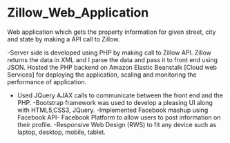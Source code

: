 # Zillow_Web_Application

Web application which gets the property information for given street, city and state by making a API call to Zillow.

-Server side is developed using PHP by making call to Zillow API. Zillow returns the data in XML and I parse the data and pass it to front end using JSON. Hosted the PHP backend on Amazon Elastic Beanstalk [Cloud web Services] for deploying the application, scaling and monitoring the performance of application.
- Used JQuery AJAX calls to communicate between the front end and the PHP.
-Bootstrap framework was used to develop a pleasing UI along with HTML5,CSS3, JQuery.
-Implemented Facebook mashup using Facebook API- Facebook Platform to allow users to post information on their profile.
-Responsive Web Design (RWS) to fit any device such as laptop, desktop, mobile, tablet.
